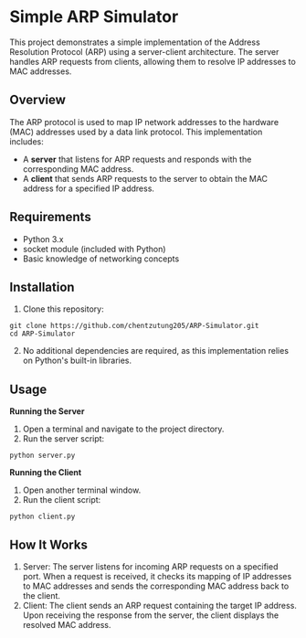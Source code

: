 # Simple ARP Simulator

This project demonstrates a simple implementation of the Address Resolution Protocol (ARP) using a server-client architecture. The server handles ARP requests from clients, allowing them to resolve IP addresses to MAC addresses.

## Overview

The ARP protocol is used to map IP network addresses to the hardware (MAC) addresses used by a data link protocol. This implementation includes:
- A __server__ that listens for ARP requests and responds with the corresponding MAC address.
- A __client__ that sends ARP requests to the server to obtain the MAC address for a specified IP address.

## Requirements
- Python 3.x
- socket module (included with Python)
- Basic knowledge of networking concepts

## Installation
1. Clone this repository:
```
git clone https://github.com/chentzutung205/ARP-Simulator.git
cd ARP-Simulator
```
2. No additional dependencies are required, as this implementation relies on Python's built-in libraries.

## Usage
**Running the Server**
1. Open a terminal and navigate to the project directory.
2. Run the server script:
```
python server.py
```
**Running the Client**
1. Open another terminal window.
2. Run the client script:
```
python client.py
```

## How It Works
1. Server: The server listens for incoming ARP requests on a specified port. When a request is received, it checks its mapping of IP addresses to MAC addresses and sends the corresponding MAC address back to the client.
2. Client: The client sends an ARP request containing the target IP address. Upon receiving the response from the server, the client displays the resolved MAC address.
